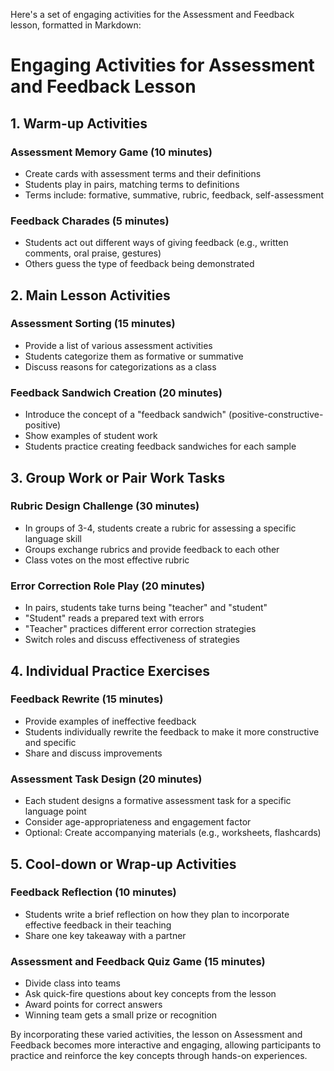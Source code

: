 Here's a set of engaging activities for the Assessment and Feedback lesson, formatted in Markdown:

# Engaging Activities for Assessment and Feedback Lesson

## 1. Warm-up Activities

### Assessment Memory Game (10 minutes)
- Create cards with assessment terms and their definitions
- Students play in pairs, matching terms to definitions
- Terms include: formative, summative, rubric, feedback, self-assessment

### Feedback Charades (5 minutes)
- Students act out different ways of giving feedback (e.g., written comments, oral praise, gestures)
- Others guess the type of feedback being demonstrated

## 2. Main Lesson Activities

### Assessment Sorting (15 minutes)
- Provide a list of various assessment activities
- Students categorize them as formative or summative
- Discuss reasons for categorizations as a class

### Feedback Sandwich Creation (20 minutes)
- Introduce the concept of a "feedback sandwich" (positive-constructive-positive)
- Show examples of student work
- Students practice creating feedback sandwiches for each sample

## 3. Group Work or Pair Work Tasks

### Rubric Design Challenge (30 minutes)
- In groups of 3-4, students create a rubric for assessing a specific language skill
- Groups exchange rubrics and provide feedback to each other
- Class votes on the most effective rubric

### Error Correction Role Play (20 minutes)
- In pairs, students take turns being "teacher" and "student"
- "Student" reads a prepared text with errors
- "Teacher" practices different error correction strategies
- Switch roles and discuss effectiveness of strategies

## 4. Individual Practice Exercises

### Feedback Rewrite (15 minutes)
- Provide examples of ineffective feedback
- Students individually rewrite the feedback to make it more constructive and specific
- Share and discuss improvements

### Assessment Task Design (20 minutes)
- Each student designs a formative assessment task for a specific language point
- Consider age-appropriateness and engagement factor
- Optional: Create accompanying materials (e.g., worksheets, flashcards)

## 5. Cool-down or Wrap-up Activities

### Feedback Reflection (10 minutes)
- Students write a brief reflection on how they plan to incorporate effective feedback in their teaching
- Share one key takeaway with a partner

### Assessment and Feedback Quiz Game (15 minutes)
- Divide class into teams
- Ask quick-fire questions about key concepts from the lesson
- Award points for correct answers
- Winning team gets a small prize or recognition

By incorporating these varied activities, the lesson on Assessment and Feedback becomes more interactive and engaging, allowing participants to practice and reinforce the key concepts through hands-on experiences.